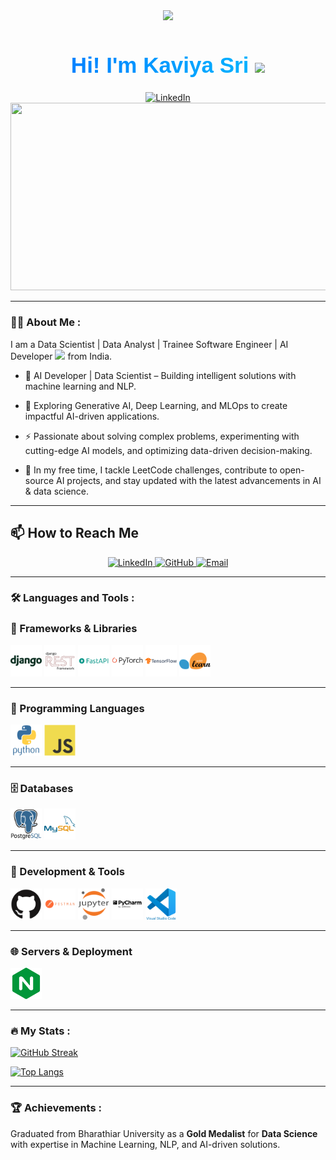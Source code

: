 <div id="header" align="center">
  <img src="https://media.giphy.com/media/M9gbBd9nbDrOTu1Mqx/giphy.gif" width="100"/>
 <h1 style="
    font-size: 2.5em; 
    font-weight: bold; 
    text-align: center; 
    background: linear-gradient(90deg, #0072ff, #00c6ff); 
    -webkit-background-clip: text; 
    -webkit-text-fill-color: transparent;
    font-family: 'Poppins', sans-serif;">
  Hi! I'm Kaviya Sri 
  <img src="https://media.giphy.com/media/hvRJCLFzcasrR4ia7z/giphy.gif" width="30px"/>
</h1>
</div>

<div id="badges" align="center">
  <a href="https://www.linkedin.com/in/kaviya-sri-muthaiah/">
    <img src="https://img.icons8.com/doodle/48/000000/linkedin--v2.png" alt="LinkedIn" style="max-width: 100%;">
  </a>
</div>

<div align="center">
  <img src="https://media.giphy.com/media/dWesBcTLavkZuG35MI/giphy.gif" width="600" height="300"/>
</div>

---

### :woman_technologist: About Me :
I am a Data Scientist | Data Analyst | Trainee Software Engineer | AI Developer <img src="https://media.giphy.com/media/WUlplcMpOCEmTGBtBW/giphy.gif" width="30"> from India.

- :telescope: AI Developer | Data Scientist – Building intelligent solutions with machine learning and NLP.

- :seedling: Exploring Generative AI, Deep Learning, and MLOps to create impactful AI-driven applications.

- :zap: Passionate about solving complex problems, experimenting with cutting-edge AI models, and optimizing data-driven decision-making.

- 🚀 In my free time, I tackle LeetCode challenges, contribute to open-source AI projects, and stay updated with the latest advancements in AI & data science.

---

## 📫 How to Reach Me  

<div align="center">
  <a href="https://www.linkedin.com/in/kaviya-sri-muthaiah/" target="_blank">
    <img src="https://img.icons8.com/doodle/48/000000/linkedin--v2.png" alt="LinkedIn" style="max-width: 100%;">
  </a>
  <a href="https://github.com/KaviyaSriMuthaiah" target="_blank">
    <img src="https://img.icons8.com/doodle/48/000000/github--v1.png" alt="GitHub" style="max-width: 100%;">
  </a>
  <a href="mailto:kaviyasrikaviyasri375@gmail.com">
    <img src="https://img.icons8.com/doodle/48/000000/gmail-new.png" alt="Email" style="max-width: 100%;">
  </a>
</div>

---

### :hammer_and_wrench: Languages and Tools :


### 🚀 Frameworks & Libraries  
<div>
  <img src="https://github.com/devicons/devicon/blob/master/icons/django/django-plain-wordmark.svg" title="Django" alt="Django" width="50" height="50"/> 
  <img src="https://github.com/devicons/devicon/blob/master/icons/djangorest/djangorest-original-wordmark.svg" title="Django RestFramework" alt="Django RestFramework" width="50" height="50"/> 
  <img src="https://github.com/devicons/devicon/blob/master/icons/fastapi/fastapi-original-wordmark.svg" title="FastAPI" alt="FastAPI" width="50" height="50"/> 
  <img src="https://github.com/devicons/devicon/blob/master/icons/pytorch/pytorch-original-wordmark.svg" title="PyTorch" alt="PyTorch" width="50" height="50"/> 
  <img src="https://github.com/devicons/devicon/blob/master/icons/tensorflow/tensorflow-original-wordmark.svg" title="TensorFlow" alt="TensorFlow" width="50" height="50"/> 
  <img src="https://github.com/devicons/devicon/blob/master/icons/scikitlearn/scikitlearn-original.svg" title="ScikitLearn" alt="ScikitLearn" width="50" height="50"/>
</div>

---

### 📝 Programming Languages   
<div>
  <img src="https://github.com/devicons/devicon/blob/master/icons/python/python-original-wordmark.svg" title="Python" alt="Python" width="50" height="50"/> 
  <img src="https://github.com/devicons/devicon/blob/master/icons/javascript/javascript-original.svg" title="JavaScript" alt="JavaScript" width="50" height="50"/>
</div>

---

### 🗄️ Databases  
<div>
  <img src="https://github.com/devicons/devicon/blob/master/icons/postgresql/postgresql-original-wordmark.svg" title="PostgreSQL" alt="PostgreSQL" width="50" height="50"/> 
  <img src="https://github.com/devicons/devicon/blob/master/icons/mysql/mysql-original-wordmark.svg" title="MySQL" alt="MySQL" width="50" height="50"/>
</div>

---

### 🔧 Development & Tools   
<div>
  <img src="https://github.com/devicons/devicon/blob/master/icons/github/github-original.svg" title="GitHub" alt="GitHub" width="50" height="50"/> 
  <img src="https://github.com/devicons/devicon/blob/master/icons/postman/postman-original-wordmark.svg" title="Postman" alt="Postman" width="50" height="50"/> 
  <img src="https://github.com/devicons/devicon/blob/master/icons/jupyter/jupyter-original-wordmark.svg" title="Jupyter Notebook" alt="Jupyter Notebook" width="50" height="50"/> 
  <img src="https://github.com/devicons/devicon/blob/master/icons/pycharm/pycharm-original-wordmark.svg" title="PyCharm" alt="PyCharm" width="50" height="50"/> 
  <img src="https://github.com/devicons/devicon/blob/master/icons/vscode/vscode-original-wordmark.svg" title="VSCode" alt="VSCode" width="50" height="50"/>
</div>

---

### 🌐 Servers & Deployment   
<div>
  <img src="https://github.com/devicons/devicon/blob/master/icons/nginx/nginx-original.svg" title="Nginx" alt="Nginx" width="50" height="50"/>
</div>

---

### :fire: My Stats :

[![GitHub Streak](http://github-readme-streak-stats.herokuapp.com?user=KaviyaSriMuthaiah&theme=dark)](https://git.io/streak-stats)

[![Top Langs](https://github-readme-stats.vercel.app/api/top-langs/?username=KaviyaSriMuthaiah&layout=compact&theme=vision-friendly-dark)](https://github.com/anuraghazra/github-readme-stats)

---

### 🏆 Achievements :

Graduated from Bharathiar University as a **Gold Medalist** for **Data Science** with expertise in Machine Learning, NLP, and AI-driven solutions.
